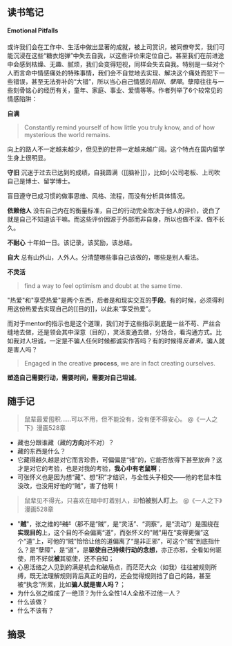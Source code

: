 ## 读书笔记

#### Emotional Pitfalls

或许我们会在工作中、生活中做出显著的成就，被上司赏识，被同僚夸奖，我们可能沉浸在这些“糖衣炮弹”中失去自我，以这些评价来定位自己。甚至我们在前进途中会感到枯燥、无趣、腻烦，我们会变得短视，同样会失去自我。特别是一些对个人而言命中情感痛处的特殊事情，我们会不自觉地去实现、解决这个痛处而犯下一些错误，甚至无法弥补的“大错”，所以当心自己情感的*陷阱*、*孽障*。孽障往往与一些刻骨铭心的经历有关，童年、家庭、事业、爱情等等。作者列举了6个较常见的情感陷阱：

**自满**
> Constantly remind yourself of how little you truly know, and of how mysterious the world remains.

向上的路人不一定越来越少，但见到的世界一定越来越广阔。这个特点在国内留学生身上很明显。

**守旧**
沉迷于过去已达到的成绩，自我圆满（[[脑补]]），比如小公司老板、上司吹自己是博士、留学博士。

盲目遵守已成习惯的做事思维、风格、流程，而没有分析具体情况。

**依赖他人**
没有自己内在的衡量标准，自己的行动完全取决于他人的评价，说白了就是自己不知道该干嘛。而这些评价因源于外部而非自身，所以也做不深、做不长久。

**不耐心**
十年如一日。该记录，该奖励，该总结。

**自大**
总有山外山，人外人。分清楚哪些事自己该做的，哪些是别人看法。

**不灵活**
> find a way to feel optimism and doubt at the same time.

"热爱"和"享受热爱"是两个东西，后者是和现实交互的**手段**。有的时候，必须得利用这份热爱去实现自己的[[目的]]，以此来“享受热爱”。

而对于mentor的指示也是这个道理，我们对于这些指示到底是一丝不苟、严丝合缝地去做，还是领会其中深意（目的），灵活变通去做，分场合，看沟通方式。比如我对人坦诚，一定是不骗人任何时候都诚实作答吗？有的时候得*反着来*，骗人就是害人吗？

> Engaged in the creative **process**, we are in fact creating ourselves.

**塑造自己需要行动，需要时间，需要对自己坦诚**。

## 随手记

>鼠辈最爱囤积......可以不用，但不能没有，没有便不得安心。 @《一人之下》漫画528章

- 藏也分跟谁藏（藏的**方向**对不对）？
- 藏的东西是什么？
- 它藏得越久越是对它而言珍贵，可偏偏是“错”的，它能否放得下甚至放弃？这才是对它的考验，也是对我的考验，**我心中有老鼠啊**；
- 可张怀义也是因为想“藏”、想“积”才结识，与全性头子相交——他的老鼠本性没改，也没用好他的“贼”，害了他啊！

>鼠辈见不得光，只喜欢在暗中盯着别人，却**怕被别人盯上**。 @《一人之下》漫画528章

- "**贼**"，张之维的~~"贼"~~（那不是“贼”，是“灵活”、“洞察”，是“流动”）是围绕在**实现目的**上，这个目的不会偏离“道”，而张怀义的"贼"用在“变得更强”这个“道”上，可他的“贼”恰恰让他的道偏离了“是非正邪”，可这个“贼”到底指什么？是“孽障”，是“道”，是**驱使自己持续行动的念想**，亦正亦邪，全看如何驱使，用不好就**被**其驱使，还不自知；
- 心思活络之人见到的满是机会和破局点，而茫茫大众（如我）往往被规则所缚，既无法理解规则背后真正的目的，还会觉得规则挡了自己的路，甚至被“执念”所累，比如**骗人就是害人吗？**；
- 为什么张之维成了一绝顶？为什么全性14人全敌不过他一人？
- 什么该做？
- 什么不该有？




## 摘录